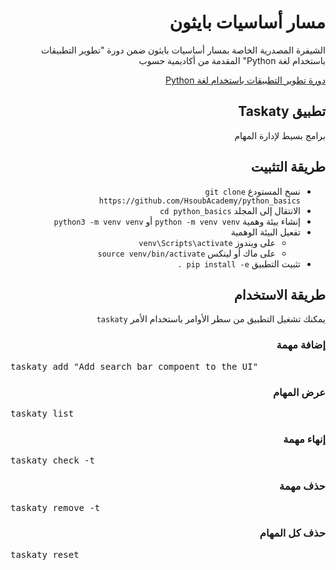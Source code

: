 <div dir="rtl">
<h1> مسار أساسيات بايثون </h1>
<p>الشيفرة المصدرية الخاصة بمسار أساسيات بايثون ضمن دورة "تطوير التطبيقات باستخدام لغة Python" المقدمة من أكاديمية حسوب</p>

<div>
<a href="https://academy.hsoub.com/learn/python-application-development/">دورة تطوير التطبيقات باستخدام لغة Python</a>
</div>
<h2> تطبيق Taskaty </h2>
<p>برامج بسيط لإدارة المهام</p>
<h2> طريقة التثبيت </h2>
<ul>
  <li>نسخ المستودع <code>git clone https://github.com/HsoubAcademy/python_basics</code></li>
  <li>الانتقال إلى المجلد <code>cd python_basics</code></li>
  <li>إنشاء بيئة وهمية <code>python -m venv venv</code> أو <code>python3 -m venv venv</code></li>
  <li>تفعيل البيئة الوهمية
    <ul>
      <li>على ويندوز <code>venv\Scripts\activate</code></li>
      <li>على ماك أو لينكس <code>source venv/bin/activate</code></li>
    </ul>
  </li>
  <li>تثبيت التطبيق <code>pip install -e .</code></li>
</ul>
<h2>طريقة الاستخدام</h2>
<p>يمكنك تشغيل التطبيق من سطر الأوامر باستخدام الأمر <code>taskaty</code></p>
<h3>إضافة مهمة</h3>
<pre dir="ltr">taskaty add "Add search bar compoent to the UI"</pre>
<h3>عرض المهام</h3>
<pre dir="ltr">taskaty list</pre>
<h3>إنهاء مهمة</h3>
<pre dir="ltr">taskaty check -t <task_number></pre>
<h3>حذف مهمة</h3>
<pre dir="ltr">taskaty remove -t <task_number></pre>
<h3>حذف كل المهام</h3>
<pre dir="ltr">taskaty reset</pre>
</div>

